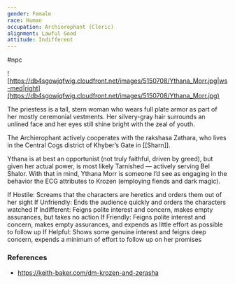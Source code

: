 ```yaml
---
gender: Female
race: Human
occupation: Archierophant (Cleric)
alignment: Lawful Good
attitude: Indifferent
---
```

 #npc 

![https://db4sgowjqfwig.cloudfront.net/images/5150708/Ythana_Morr.jpg|ws-med|right](https://db4sgowjqfwig.cloudfront.net/images/5150708/Ythana_Morr.jpg)

The priestess is a tall, stern woman who wears full plate armor as part of her mostly ceremonial vestments. Her silvery-gray hair surrounds an unlined face and her eyes still shine bright with the zeal of youth.

The Archierophant actively cooperates with the rakshasa Zathara, who lives in the Central Cogs district of Khyber’s Gate in [[Sharn]].

Ythana is at best an opportunist (not truly faithful, driven by greed), but given her actual power, is most likely Tarnished — actively serving Bel Shalor. With that in mind, Ythana Morr is someone I’d see as engaging in the behavior the ECG attributes to Krozen (employing fiends and dark magic).

If Hostile: Screams that the characters are heretics and orders them out of her sight
If Unfriendly: Ends the audience quickly and orders the characters watched
If Indifferent: Feigns polite interest and concern, makes empty assurances, but takes no action
If Friendly: Feigns polite interest and concern, makes empty assurances, and expends as little effort as possible to follow up
If Helpful: Shows some genuine interest and feigns deep concern, expends a minimum of effort to follow up on her promises

### References

* https://keith-baker.com/dm-krozen-and-zerasha
